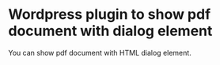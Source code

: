 # Wordpress plugin to show pdf document with dialog element

You can show pdf document with HTML dialog element.
